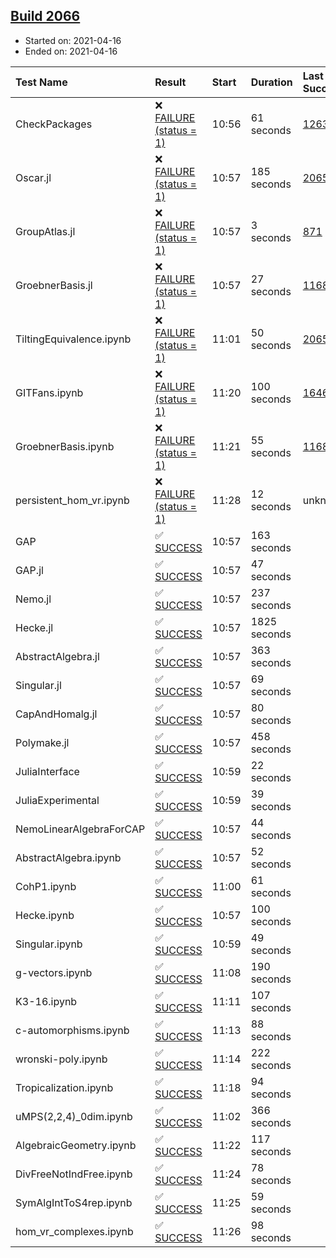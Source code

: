 ## [Build 2066](https://oscarci.mathematik.uni-kl.de/job/oscar-stable/2066/)

* Started on: 2021-04-16
* Ended on: 2021-04-16

| Test Name    | Result | Start | Duration | Last Success | First Failure |
|:-------------|:-------|:------|:---------|:-------------|:--------------|
| CheckPackages | ❌ [FAILURE (status = 1)](https://oscarci.mathematik.uni-kl.de/job/oscar-stable/2066/artifact/logs/build-2066/CheckPackages.log) | 10:56 | 61 seconds | [1263](https://oscarci.mathematik.uni-kl.de/job/oscar-stable/1263/) | [1264](https://oscarci.mathematik.uni-kl.de/job/oscar-stable/1264/) |
| Oscar.jl | ❌ [FAILURE (status = 1)](https://oscarci.mathematik.uni-kl.de/job/oscar-stable/2066/artifact/logs/build-2066/Oscar.jl.log) | 10:57 | 185 seconds | [2065](https://oscarci.mathematik.uni-kl.de/job/oscar-stable/2065/) | [2066](https://oscarci.mathematik.uni-kl.de/job/oscar-stable/2066/) |
| GroupAtlas.jl | ❌ [FAILURE (status = 1)](https://oscarci.mathematik.uni-kl.de/job/oscar-stable/2066/artifact/logs/build-2066/GroupAtlas.jl.log) | 10:57 | 3 seconds | [871](https://oscarci.mathematik.uni-kl.de/job/oscar-stable/871/) | [872](https://oscarci.mathematik.uni-kl.de/job/oscar-stable/872/) |
| GroebnerBasis.jl | ❌ [FAILURE (status = 1)](https://oscarci.mathematik.uni-kl.de/job/oscar-stable/2066/artifact/logs/build-2066/GroebnerBasis.jl.log) | 10:57 | 27 seconds | [1168](https://oscarci.mathematik.uni-kl.de/job/oscar-stable/1168/) | [1169](https://oscarci.mathematik.uni-kl.de/job/oscar-stable/1169/) |
| TiltingEquivalence.ipynb | ❌ [FAILURE (status = 1)](https://oscarci.mathematik.uni-kl.de/job/oscar-stable/2066/artifact/logs/build-2066/TiltingEquivalence.ipynb.log) | 11:01 | 50 seconds | [2065](https://oscarci.mathematik.uni-kl.de/job/oscar-stable/2065/) | [2066](https://oscarci.mathematik.uni-kl.de/job/oscar-stable/2066/) |
| GITFans.ipynb | ❌ [FAILURE (status = 1)](https://oscarci.mathematik.uni-kl.de/job/oscar-stable/2066/artifact/logs/build-2066/GITFans.ipynb.log) | 11:20 | 100 seconds | [1646](https://oscarci.mathematik.uni-kl.de/job/oscar-stable/1646/) | [1647](https://oscarci.mathematik.uni-kl.de/job/oscar-stable/1647/) |
| GroebnerBasis.ipynb | ❌ [FAILURE (status = 1)](https://oscarci.mathematik.uni-kl.de/job/oscar-stable/2066/artifact/logs/build-2066/GroebnerBasis.ipynb.log) | 11:21 | 55 seconds | [1168](https://oscarci.mathematik.uni-kl.de/job/oscar-stable/1168/) | [1169](https://oscarci.mathematik.uni-kl.de/job/oscar-stable/1169/) |
| persistent_hom_vr.ipynb | ❌ [FAILURE (status = 1)](https://oscarci.mathematik.uni-kl.de/job/oscar-stable/2066/artifact/logs/build-2066/persistent_hom_vr.ipynb.log) | 11:28 | 12 seconds | unknown | unknown |
| GAP | ✅ [SUCCESS](https://oscarci.mathematik.uni-kl.de/job/oscar-stable/2066/artifact/logs/build-2066/GAP.log) | 10:57 | 163 seconds |  |  |
| GAP.jl | ✅ [SUCCESS](https://oscarci.mathematik.uni-kl.de/job/oscar-stable/2066/artifact/logs/build-2066/GAP.jl.log) | 10:57 | 47 seconds |  |  |
| Nemo.jl | ✅ [SUCCESS](https://oscarci.mathematik.uni-kl.de/job/oscar-stable/2066/artifact/logs/build-2066/Nemo.jl.log) | 10:57 | 237 seconds |  |  |
| Hecke.jl | ✅ [SUCCESS](https://oscarci.mathematik.uni-kl.de/job/oscar-stable/2066/artifact/logs/build-2066/Hecke.jl.log) | 10:57 | 1825 seconds |  |  |
| AbstractAlgebra.jl | ✅ [SUCCESS](https://oscarci.mathematik.uni-kl.de/job/oscar-stable/2066/artifact/logs/build-2066/AbstractAlgebra.jl.log) | 10:57 | 363 seconds |  |  |
| Singular.jl | ✅ [SUCCESS](https://oscarci.mathematik.uni-kl.de/job/oscar-stable/2066/artifact/logs/build-2066/Singular.jl.log) | 10:57 | 69 seconds |  |  |
| CapAndHomalg.jl | ✅ [SUCCESS](https://oscarci.mathematik.uni-kl.de/job/oscar-stable/2066/artifact/logs/build-2066/CapAndHomalg.jl.log) | 10:57 | 80 seconds |  |  |
| Polymake.jl | ✅ [SUCCESS](https://oscarci.mathematik.uni-kl.de/job/oscar-stable/2066/artifact/logs/build-2066/Polymake.jl.log) | 10:57 | 458 seconds |  |  |
| JuliaInterface | ✅ [SUCCESS](https://oscarci.mathematik.uni-kl.de/job/oscar-stable/2066/artifact/logs/build-2066/JuliaInterface.log) | 10:59 | 22 seconds |  |  |
| JuliaExperimental | ✅ [SUCCESS](https://oscarci.mathematik.uni-kl.de/job/oscar-stable/2066/artifact/logs/build-2066/JuliaExperimental.log) | 10:59 | 39 seconds |  |  |
| NemoLinearAlgebraForCAP | ✅ [SUCCESS](https://oscarci.mathematik.uni-kl.de/job/oscar-stable/2066/artifact/logs/build-2066/NemoLinearAlgebraForCAP.log) | 10:57 | 44 seconds |  |  |
| AbstractAlgebra.ipynb | ✅ [SUCCESS](https://oscarci.mathematik.uni-kl.de/job/oscar-stable/2066/artifact/logs/build-2066/AbstractAlgebra.ipynb.log) | 10:57 | 52 seconds |  |  |
| CohP1.ipynb | ✅ [SUCCESS](https://oscarci.mathematik.uni-kl.de/job/oscar-stable/2066/artifact/logs/build-2066/CohP1.ipynb.log) | 11:00 | 61 seconds |  |  |
| Hecke.ipynb | ✅ [SUCCESS](https://oscarci.mathematik.uni-kl.de/job/oscar-stable/2066/artifact/logs/build-2066/Hecke.ipynb.log) | 10:57 | 100 seconds |  |  |
| Singular.ipynb | ✅ [SUCCESS](https://oscarci.mathematik.uni-kl.de/job/oscar-stable/2066/artifact/logs/build-2066/Singular.ipynb.log) | 10:59 | 49 seconds |  |  |
| g-vectors.ipynb | ✅ [SUCCESS](https://oscarci.mathematik.uni-kl.de/job/oscar-stable/2066/artifact/logs/build-2066/g-vectors.ipynb.log) | 11:08 | 190 seconds |  |  |
| K3-16.ipynb | ✅ [SUCCESS](https://oscarci.mathematik.uni-kl.de/job/oscar-stable/2066/artifact/logs/build-2066/K3-16.ipynb.log) | 11:11 | 107 seconds |  |  |
| c-automorphisms.ipynb | ✅ [SUCCESS](https://oscarci.mathematik.uni-kl.de/job/oscar-stable/2066/artifact/logs/build-2066/c-automorphisms.ipynb.log) | 11:13 | 88 seconds |  |  |
| wronski-poly.ipynb | ✅ [SUCCESS](https://oscarci.mathematik.uni-kl.de/job/oscar-stable/2066/artifact/logs/build-2066/wronski-poly.ipynb.log) | 11:14 | 222 seconds |  |  |
| Tropicalization.ipynb | ✅ [SUCCESS](https://oscarci.mathematik.uni-kl.de/job/oscar-stable/2066/artifact/logs/build-2066/Tropicalization.ipynb.log) | 11:18 | 94 seconds |  |  |
| uMPS(2,2,4)_0dim.ipynb | ✅ [SUCCESS](https://oscarci.mathematik.uni-kl.de/job/oscar-stable/2066/artifact/logs/build-2066/uMPS-2-2-4-_0dim.ipynb.log) | 11:02 | 366 seconds |  |  |
| AlgebraicGeometry.ipynb | ✅ [SUCCESS](https://oscarci.mathematik.uni-kl.de/job/oscar-stable/2066/artifact/logs/build-2066/AlgebraicGeometry.ipynb.log) | 11:22 | 117 seconds |  |  |
| DivFreeNotIndFree.ipynb | ✅ [SUCCESS](https://oscarci.mathematik.uni-kl.de/job/oscar-stable/2066/artifact/logs/build-2066/DivFreeNotIndFree.ipynb.log) | 11:24 | 78 seconds |  |  |
| SymAlgIntToS4rep.ipynb | ✅ [SUCCESS](https://oscarci.mathematik.uni-kl.de/job/oscar-stable/2066/artifact/logs/build-2066/SymAlgIntToS4rep.ipynb.log) | 11:25 | 59 seconds |  |  |
| hom_vr_complexes.ipynb | ✅ [SUCCESS](https://oscarci.mathematik.uni-kl.de/job/oscar-stable/2066/artifact/logs/build-2066/hom_vr_complexes.ipynb.log) | 11:26 | 98 seconds |  |  |
